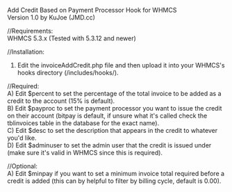 Add Credit Based on Payment Processor Hook for WHMCS<br />
Version 1.0 by KuJoe (JMD.cc)<br />
	
//Requirements:<br />
WHMCS 5.3.x (Tested with 5.3.12 and newer)<br />

//Installation:<br />
1) Edit the invoiceAddCredit.php file and then upload it into your WHMCS's hooks directory (/includes/hooks/).<br />

//Required:<br />
A) Edit $percent to set the percentage of the total invoice to be added as a credit to the account (15% is default).<br />
B) Edit $payproc to set the payment processor you want to issue the credit on their account (bitpay is default, if unsure what it's called check the tblinvoices table in the database for the exact name).<br />
C) Edit $desc to set the description that appears in the credit to whatever you'd like.<br />
D) Edit $adminuser to set the admin user that the credit is issued under (make sure it's valid in WHMCS since this is required).<br />

//Optional:<br />
A) Edit $minpay if you want to set a minimum invoice total required before a credit is added (this can by helpful to filter by billing cycle, default is 0.00).<br />